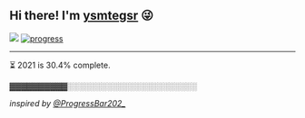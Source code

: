 ## Hi there! I'm [ysmtegsr](https://ysmtegsr.com/about?to=github) :stuck_out_tongue_winking_eye:

![](https://komarev.com/ghpvc/?username=ysmtegsr&style=flat-square&label=visitors&color=05122A)
[![progress](https://github.com/ysmtegsr/ysmtegsr/actions/workflows/progress.yml/badge.svg)](https://github.com/ysmtegsr/ysmtegsr/actions/workflows/progress.yml)

---

⏳ 2021 is 30.4% complete.

▓▓▓▓▓▓▓▓▓▓░░░░░░░░░░░░░░░░░░░░░░░

*inspired by [@ProgressBar202_](https://twitter.com/ProgressBar202_)*
